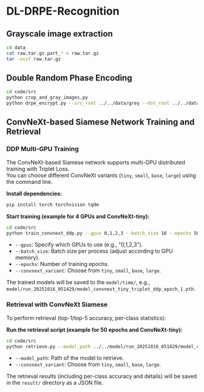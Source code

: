 # DL-DRPE-Recognition

## Grayscale image extraction

```bash
cd data
cat raw.tar.gz.part_* > raw.tar.gz
tar -xvzf raw.tar.gz
```

## Double Random Phase Encoding

```bash
cd code/src
python crop_and_gray_images.py
python drpe_encrypt.py --src_root ../../data/grey --dst_root ../../data/drpe_encrypted --phase1_seed 42 --phase2_seed 123
```

## ConvNeXt-based Siamese Network Training and Retrieval

### DDP Multi-GPU Training

The ConvNeXt-based Siamese network supports multi-GPU distributed training with Triplet Loss.  
You can choose different ConvNeXt variants (`tiny`, `small`, `base`, `large`) using the command line.

**Install dependencies:**

```bash
pip install torch torchvision tqdm
```

**Start training (example for 4 GPUs and ConvNeXt-tiny):**

```bash
cd code/src
python train_convnext_ddp.py --gpus 0,1,2,3 --batch_size 16 --epochs 50 --convnext_variant tiny
```

- `--gpus`: Specify which GPUs to use (e.g., "0,1,2,3").
- `--batch_size`: Batch size per process (adjust according to GPU memory).
- `--epochs`: Number of training epochs.
- `--convnext_variant`: Choose from `tiny`, `small`, `base`, `large`.

The trained models will be saved to the `model/time/`, e.g., `model/run_20251016_051429/model_convnext_tiny_triplet_ddp_epoch_1.pth`.

### Retrieval with ConvNeXt Siamese

To perform retrieval (top-1/top-5 accuracy, per-class statistics):

**Run the retrieval script (example for 50 epochs and ConvNeXt-tiny):**

```bash
cd code/src
python retrieve.py --model_path ../../model/run_20251016_051429/model_convnext_base_triplet_ddp_epoch_100.pth --convnext_variant base
```

- `--model_path`: Path of the model to retrieve.
- `--convnext_variant`: Choose from `tiny`, `small`, `base`, `large`.

The retrieval results (including per-class accuracy and details) will be saved in the `result/` directory as a JSON file.
